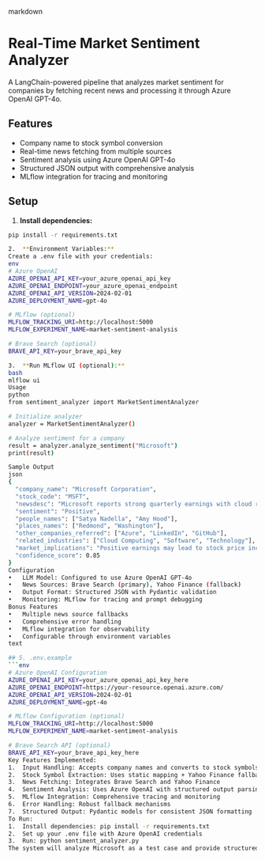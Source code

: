 markdown
# Real-Time Market Sentiment Analyzer

A LangChain-powered pipeline that analyzes market sentiment for companies by fetching recent news and processing it through Azure OpenAI GPT-4o.

## Features

- Company name to stock symbol conversion
- Real-time news fetching from multiple sources
- Sentiment analysis using Azure OpenAI GPT-4o
- Structured JSON output with comprehensive analysis
- MLflow integration for tracing and monitoring

## Setup

1. **Install dependencies:**
```bash
pip install -r requirements.txt

2.	**Environment Variables:**
Create a .env file with your credentials:
env
# Azure OpenAI
AZURE_OPENAI_API_KEY=your_azure_openai_api_key
AZURE_OPENAI_ENDPOINT=your_azure_openai_endpoint
AZURE_OPENAI_API_VERSION=2024-02-01
AZURE_DEPLOYMENT_NAME=gpt-4o

# MLflow (optional)
MLFLOW_TRACKING_URI=http://localhost:5000
MLFLOW_EXPERIMENT_NAME=market-sentiment-analysis

# Brave Search (optional)
BRAVE_API_KEY=your_brave_api_key

3.	**Run MLflow UI (optional):**
bash
mlflow ui
Usage
python
from sentiment_analyzer import MarketSentimentAnalyzer

# Initialize analyzer
analyzer = MarketSentimentAnalyzer()

# Analyze sentiment for a company
result = analyzer.analyze_sentiment("Microsoft")
print(result)

Sample Output
json
{
  "company_name": "Microsoft Corporation",
  "stock_code": "MSFT",
  "newsdesc": "Microsoft reports strong quarterly earnings with cloud revenue growth",
  "sentiment": "Positive",
  "people_names": ["Satya Nadella", "Amy Hood"],
  "places_names": ["Redmond", "Washington"],
  "other_companies_referred": ["Azure", "LinkedIn", "GitHub"],
  "related_industries": ["Cloud Computing", "Software", "Technology"],
  "market_implications": "Positive earnings may lead to stock price increase and investor confidence",
  "confidence_score": 0.85
}
Configuration
•	LLM Model: Configured to use Azure OpenAI GPT-4o
•	News Sources: Brave Search (primary), Yahoo Finance (fallback)
•	Output Format: Structured JSON with Pydantic validation
•	Monitoring: MLflow for tracing and prompt debugging
Bonus Features
•	Multiple news source fallbacks
•	Comprehensive error handling
•	MLflow integration for observability
•	Configurable through environment variables
text

## 5. .env.example
```env
# Azure OpenAI Configuration
AZURE_OPENAI_API_KEY=your_azure_openai_api_key_here
AZURE_OPENAI_ENDPOINT=https://your-resource.openai.azure.com/
AZURE_OPENAI_API_VERSION=2024-02-01
AZURE_DEPLOYMENT_NAME=gpt-4o

# MLflow Configuration (optional)
MLFLOW_TRACKING_URI=http://localhost:5000
MLFLOW_EXPERIMENT_NAME=market-sentiment-analysis

# Brave Search API (optional)
BRAVE_API_KEY=your_brave_api_key_here
Key Features Implemented:
1.	Input Handling: Accepts company names and converts to stock symbols
2.	Stock Symbol Extraction: Uses static mapping + Yahoo Finance fallback
3.	News Fetching: Integrates Brave Search and Yahoo Finance
4.	Sentiment Analysis: Uses Azure OpenAI with structured output parsing
5.	MLflow Integration: Comprehensive tracing and monitoring
6.	Error Handling: Robust fallback mechanisms
7.	Structured Output: Pydantic models for consistent JSON formatting
To Run:
1.	Install dependencies: pip install -r requirements.txt
2.	Set up your .env file with Azure OpenAI credentials
3.	Run: python sentiment_analyzer.py
The system will analyze Microsoft as a test case and provide structured sentiment analysis with MLflow tracing enabled.


